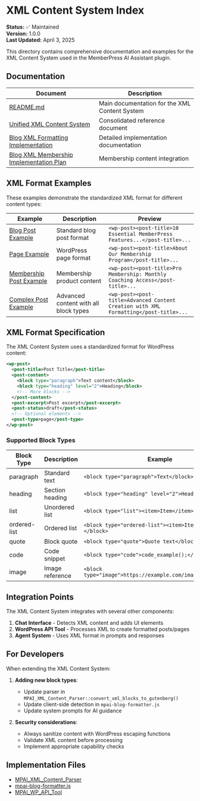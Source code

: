 # XML Content System Index

**Status:** ✅ Maintained  
**Version:** 1.0.0  
**Last Updated:** April 3, 2025

This directory contains comprehensive documentation and examples for the XML Content System used in the MemberPress AI Assistant plugin.

## Documentation

| Document | Description |
|----------|-------------|
| [README.md](README.md) | Main documentation for the XML Content System |
| [Unified XML Content System](../current/content-system/unified-xml-content-system.md) | Consolidated reference document |
| [Blog XML Formatting Implementation](../current/content-system/blog-xml-formatting-implementation.md) | Detailed implementation documentation |
| [Blog XML Membership Implementation Plan](../current/content-system/blog-xml-membership-implementation-plan.md) | Membership content integration |

## XML Format Examples

These examples demonstrate the standardized XML format for different content types:

| Example | Description | Preview |
|---------|-------------|---------|
| [Blog Post Example](examples/blog-post-example.xml) | Standard blog post format | `<wp-post><post-title>10 Essential MemberPress Features...</post-title>...` |
| [Page Example](examples/page-example.xml) | WordPress page format | `<wp-post><post-title>About Our Membership Program</post-title>...` |
| [Membership Post Example](examples/membership-post-example.xml) | Membership product content | `<wp-post><post-title>Pro Membership: Monthly Coaching Access</post-title>...` |
| [Complex Post Example](examples/complex-post-example.xml) | Advanced content with all block types | `<wp-post><post-title>Advanced Content Creation with XML Formatting</post-title>...` |

## XML Format Specification

The XML Content System uses a standardized format for WordPress content:

```xml
<wp-post>
  <post-title>Post Title</post-title>
  <post-content>
    <block type="paragraph">Text content</block>
    <block type="heading" level="2">Heading</block>
    <!-- More blocks -->
  </post-content>
  <post-excerpt>Post excerpt</post-excerpt>
  <post-status>draft</post-status>
  <!-- Optional elements -->
  <post-type>page</post-type>
</wp-post>
```

### Supported Block Types

| Block Type | Description | Example |
|------------|-------------|---------|
| paragraph | Standard text | `<block type="paragraph">Text</block>` |
| heading | Section heading | `<block type="heading" level="2">Heading</block>` |
| list | Unordered list | `<block type="list"><item>Item</item></block>` |
| ordered-list | Ordered list | `<block type="ordered-list"><item>Item</item></block>` |
| quote | Block quote | `<block type="quote">Quote text</block>` |
| code | Code snippet | `<block type="code">code_example();</block>` |
| image | Image reference | `<block type="image">https://example.com/image.jpg</block>` |

## Integration Points

The XML Content System integrates with several other components:

1. **Chat Interface** - Detects XML content and adds UI elements
2. **WordPress API Tool** - Processes XML to create formatted posts/pages
3. **Agent System** - Uses XML format in prompts and responses

## For Developers

When extending the XML Content System:

1. **Adding new block types**:
   - Update parser in `MPAI_XML_Content_Parser::convert_xml_blocks_to_gutenberg()`
   - Update client-side detection in `mpai-blog-formatter.js`
   - Update system prompts for AI guidance

2. **Security considerations**:
   - Always sanitize content with WordPress escaping functions
   - Validate XML content before processing
   - Implement appropriate capability checks

## Implementation Files

- [MPAI_XML_Content_Parser](../../includes/class-mpai-xml-content-parser.php)
- [mpai-blog-formatter.js](../../assets/js/modules/mpai-blog-formatter.js)
- [MPAI_WP_API_Tool](../../includes/tools/implementations/class-mpai-wp-api-tool.php)